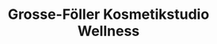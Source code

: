 ---
title: "Grosse-Föller Kosmetikstudio Wellness"
url: /frankfurt-am-main/grosse-foeller-kosmetikstudio-wellness/
shop: Kosmetik
---